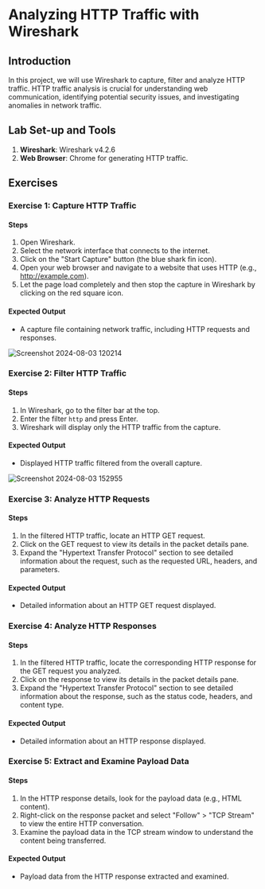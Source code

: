 # Analyzing HTTP Traffic with Wireshark

## Introduction

In this project, we will use Wireshark to capture, filter and analyze HTTP traffic. HTTP traffic analysis is crucial for understanding web communication, identifying potential security issues, and investigating anomalies in network traffic.

## Lab Set-up and Tools

1. **Wireshark**: Wireshark v4.2.6
2. **Web Browser**: Chrome for generating HTTP traffic.

## Exercises

### Exercise 1: Capture HTTP Traffic

#### Steps

1. Open Wireshark.
2. Select the network interface that connects to the internet.
3. Click on the "Start Capture" button (the blue shark fin icon).
4. Open your web browser and navigate to a website that uses HTTP (e.g., http://example.com).
5. Let the page load completely and then stop the capture in Wireshark by clicking on the red square icon.

#### Expected Output

- A capture file containing network traffic, including HTTP requests and responses.

![Screenshot 2024-08-03 120214](https://github.com/user-attachments/assets/dbfff9f7-992d-40eb-a93e-ec482f1a38f3)


### Exercise 2: Filter HTTP Traffic

#### Steps

1. In Wireshark, go to the filter bar at the top.
2. Enter the filter `http` and press Enter.
3. Wireshark will display only the HTTP traffic from the capture.

#### Expected Output

- Displayed HTTP traffic filtered from the overall capture.

![Screenshot 2024-08-03 152955](https://github.com/user-attachments/assets/d740c807-e6ea-45e5-b439-e416912cd872)

### Exercise 3: Analyze HTTP Requests

#### Steps

1. In the filtered HTTP traffic, locate an HTTP GET request.
2. Click on the GET request to view its details in the packet details pane.
3. Expand the "Hypertext Transfer Protocol" section to see detailed information about the request, such as the requested URL, headers, and parameters.

#### Expected Output

- Detailed information about an HTTP GET request displayed.

### Exercise 4: Analyze HTTP Responses

#### Steps

1. In the filtered HTTP traffic, locate the corresponding HTTP response for the GET request you analyzed.
2. Click on the response to view its details in the packet details pane.
3. Expand the "Hypertext Transfer Protocol" section to see detailed information about the response, such as the status code, headers, and content type.

#### Expected Output

- Detailed information about an HTTP response displayed.

### Exercise 5: Extract and Examine Payload Data

#### Steps

1. In the HTTP response details, look for the payload data (e.g., HTML content).
2. Right-click on the response packet and select "Follow" > "TCP Stream" to view the entire HTTP conversation.
3. Examine the payload data in the TCP stream window to understand the content being transferred.

#### Expected Output

- Payload data from the HTTP response extracted and examined.

